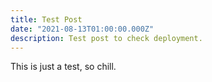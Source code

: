 ```yaml
---
title: Test Post
date: "2021-08-13T01:00:00.000Z"
description: Test post to check deployment.
---
```


This is just a test, so chill.
